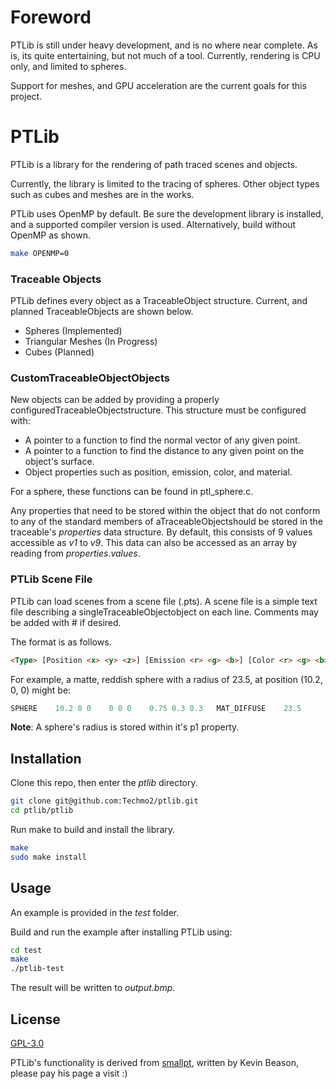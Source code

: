 # Foreword
PTLib is still under heavy development, and is no where near complete. As is, its quite entertaining, but not much of a tool.
Currently, rendering is CPU only, and limited to spheres.

Support for meshes, and GPU acceleration are the current goals for this project.

# PTLib

PTLib is a library for the rendering of path traced scenes and objects. 

Currently, the library is limited to the tracing of spheres. Other object types such as cubes and meshes are in the works.

PTLib uses OpenMP by default. Be sure the development library is installed, and a supported compiler version is used. Alternatively, build without OpenMP as shown.
```bash
make OPENMP=0
```

### Traceable Objects
PTLib defines every object as a TraceableObject structure. Current, and planned TraceableObjects are shown below.
* Spheres (Implemented)
* Triangular Meshes (In Progress)
* Cubes (Planned)

### CustomTraceableObjectObjects
New objects can be added by providing a properly configuredTraceableObjectstructure. This structure must be configured with:
* A pointer to a function to find the normal vector of any given point.
* A pointer to a function to find the distance to any given point on the object's surface.
* Object properties such as position, emission, color, and material. 

For a sphere, these functions can be found in ptl_sphere.c.

Any properties that need to be stored within the object that do not conform to any of the standard members of aTraceableObjectshould be stored in the traceable's *properties* data structure. By default, this consists of 9 values accessible as *v1* to *v9*. This data can also be accessed as an array by reading from *properties.values*.

### PTLib Scene File
PTLib can load scenes from a scene file (.pts). A scene file is a simple text file describing a singleTraceableObjectobject on each line. Comments may be added with # if desired.

The format is as follows.

```html
<Type> [Position <x> <y> <z>] [Emission <r> <g> <b>] [Color <r> <g> <b>] <Material> [Properties (optional) <p1>...<p9>]
```

For example, a matte, reddish sphere with a radius of 23.5, at position (10.2, 0, 0) might be:
```c
SPHERE    10.2 0 0    0 0 0    0.75 0.3 0.3   MAT_DIFFUSE    23.5    
```
**Note**: A sphere's radius is stored within it's p1 property.


## Installation

Clone this repo, then enter the *ptlib* directory.
```bash
git clone git@github.com:Techmo2/ptlib.git
cd ptlib/ptlib
```
Run make to build and install the library.

```bash
make
sudo make install
```

## Usage
An example is provided in the *test* folder. 

Build and run the example after installing PTLib using:
```bash
cd test
make
./ptlib-test
```

The result will be written to *output.bmp*.

## License
[GPL-3.0](https://www.gnu.org/licenses/gpl-3.0.txt)

PTLib's functionality is derived from [smallpt](https://www.kevinbeason.com/smallpt/), written by Kevin Beason, please pay his page a visit :)
